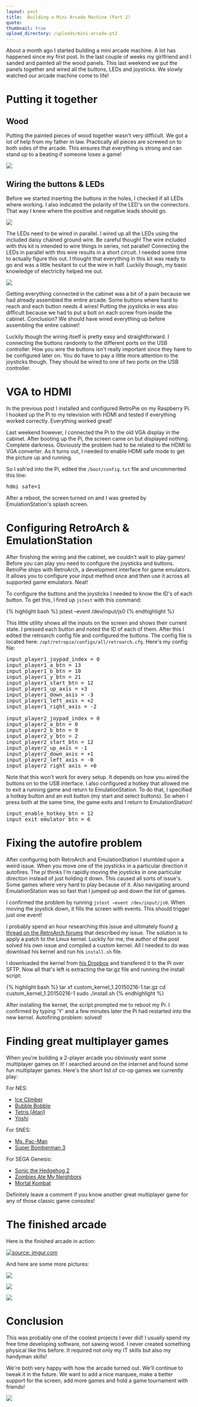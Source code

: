 ```yaml
---
layout: post
title:  Building a Mini Arcade Machine (Part 2)
quote: 
thumbnail: true
upload_directory: /uploads/mini-arcade-pt2
---
```


About a month ago I started building a mini arcade machine. A lot has happened since my first post. In the last couple of weeks my girlfriend and I sanded and painted all the wood panels. This last weekend we put the panels together and wired all the buttons, LEDs and joysticks. We slowly watched our arcade machine come to life!

<!--more-->

# Putting it together

## Wood
Putting the painted pieces of wood together wasn't very difficult. We got a lot of help from my father in law. Practically all pieces are screwed on to both sides of the arcade. This ensures that everything is strong and can stand up to a beating if someone loses a game!

![](/uploads/mini-arcade-pt2/wood.jpg)

## Wiring the buttons & LEDs

Before we started inserting the buttons in the holes, I checked if all LEDs where working. I also indicated the polarity of the LED's on the connectors. That way I knew where the positive and negative leads should go.

![](/uploads/mini-arcade-pt2/buttons_joystick.jpg)

The LEDs need to be wired in parallel. I wired up all the LEDs using the included daisy chained ground wire. Be careful though! The wire included with this kit is intended to wire things in series, not parallel! Connecting the LEDs in parallel with this wire results in a short circuit. I needed some time to actually figure this out. I thought that everything in this kit was ready to go and was a little hesitant to cut the wire in half. Luckily though, my basic knowledge of electricity helped me out.

![](/uploads/mini-arcade-pt2/wiring_buttons.jpg)

Getting everything connected in the cabinet was a bit of a pain because we had already assembled the entire arcade. Some buttons where hard to reach and each button needs 4 wires! Putting the joysticks in was also difficult because we had to put a bolt on each screw from inside the cabinet. Conclusion? We should have wired everything up before assembling the entire cabinet!

Luckily though the wiring itself is pretty easy and straightforward. I connecting the buttons randomly to the different ports on the USB controller. How you wire the buttons isn't really important since they have to be configured later on. You do have to pay a little more attention to the joysticks though. They should be wired to one of two ports on the USB controller.

# VGA to HDMI
In the previous post I installed and configured RetroPie on my Raspberry Pi. I hooked up the Pi to my television with HDMI and tested if everything worked correctly. Everything worked great!

Last weekend however, I connected the Pi to the old VGA display in the cabinet. After booting up the Pi, the screen came on but displayed nothing. Complete darkness. Obviously the problem had to be related to the HDMI to VGA converter. As it turns out, I needed to enable HDMI safe mode to get the picture up and running.

So I ssh'ed into the Pi, edited the ``/boot/config.txt`` file and uncommented this line:

<pre>
hdmi_safe=1
</pre>

After a reboot, the screen turned on and I was greeted by EmulationStation's splash screen.

# Configuring RetroArch & EmulationStation
After finishing the wiring and the cabinet, we couldn't wait to play games! Before you can play you need to configure the joysticks and buttons. RetroPie ships with RetroArch, a development interface for game emulators. It allows you to configure your input method once and then use it across all supported game emulators. Neat!

To configure the buttons and the joysticks I needed to know the ID's of each button. To get this, I fired up ``jstest`` with this command:

{% highlight bash %}
jstest –event /dev/input/js0
{% endhighlight %}

This little utility shows all the inputs on the screen and shows their current state. I pressed each button and noted the ID of each of them. After this I edited the retroarch config file and configured the buttons. The config file is located here: ``/opt/retropie/configs/all/retroarch.cfg``. Here's my config file:

<pre>
input_player1_joypad_index = 0
input_player1_a_btn = 13
input_player1_b_btn = 10
input_player1_y_btn = 21
input_player1_start_btn = 12
input_player1_up_axis = +3
input_player1_down_axis = -3
input_player1_left_axis = +2
input_player1_right_axis = -2

input_player2_joypad_index = 0
input_player2_a_btn = 0
input_player2_b_btn = 9
input_player2_y_btn = 2
input_player2_start_btn = 12
input_player2_up_axis = -1
input_player2_down_axis = +1
input_player2_left_axis = -0
input_player2_right_axis = +0
</pre>

Note that this won't work for every setup. It depends on how you wired the buttons on to the USB interface. I also configured a hotkey that allowed me to exit a running game and return to EmulationStation. To do that, I specified a hotkey button and an exit button (my start and select buttons). So when I press both at the same time, the game exits and I return to EmulationStation!

<pre>
input_enable_hotkey_btn = 12
input_exit_emulator_btn = 6
</pre>

# Fixing the autofire problem
After configuring both RetroArch and EmulationStation I stumbled upon a weird issue. When you move one of the joysticks in a particular direction it autofires. The pi thinks I'm rapidly moving the joysticks in one particular direction instead of just holding it down. This caused all sorts of issue's. Some games where very hard to play because of it. Also navigating around EmulationStation was so fast that I jumped up and down the list of games.

I confirmed the problem by running ``jstest –event /dev/input/js0``. When moving the joystick down, it fills the screen with events. This should trigger just one event!

I probably spend an hour researching this issue and ultimately found [a thread on the RetroArch forums](http://blog.petrockblock.com/forums/topic/autofire-on-the-axis/) that described my issue. The solution is to apply a patch to the Linux kernel. Luckily for me, the author of the post solved his own issue and compiled a custom kernel. All I needed to do was download his kernel and run his ``install.sh`` file.

I downloaded the kernel from [his Dropbox](https://www.dropbox.com/s/oobz4e58r0afhwf/custom_kernel_1.20150216-1.tar.gz?dl=0) and transfered it to the Pi over SFTP. Now all that's left is extracting the tar.gz file and running the install script:

{% highlight bash %}
tar xf custom_kernel_1.20150216-1.tar.gz
cd custom_kernel_1.20150216-1
sudo ./install.sh
{% endhighlight %}

After installing the kernel, the script prompted me to reboot my Pi. I confirmed by typing 'Y' and a few minutes later the Pi had restarted into the new kernel. Autofiring problem: solved!

# Finding great multiplayer games
When you're building a 2-player arcade you obviously want some multiplayer games on it! I searched around on the internet and found some fun multiplayer games. Here's the short list of co-op games we currently play:

For NES:

* [Ice Climber](http://en.wikipedia.org/wiki/Ice_Climber)
* [Bubble Bobble](http://en.wikipedia.org/wiki/Bubble_Bobble)
* [Tetris (Atari)](http://en.wikipedia.org/wiki/Tetris_%28Atari%29)
* [Yoshi](http://en.wikipedia.org/wiki/Yoshi_%28video_game%29)

For SNES:

* [Ms. Pac-Man](http://en.wikipedia.org/wiki/Ms._Pac-Man)
* [Super Bomberman 3](http://en.wikipedia.org/wiki/Super_Bomberman_3)

For SEGA Genesis:

* [Sonic the Hedgehog 2](http://en.wikipedia.org/wiki/Sonic_the_Hedgehog_2)
* [Zombies Ate My Neighbors](http://en.wikipedia.org/wiki/Zombies_Ate_My_Neighbors)
* [Mortal Kombat](http://en.wikipedia.org/wiki/Mortal_Kombat_%281992_video_game%29)

Definitely leave a comment if you know another great multiplayer game for any of those classic game consoles!

# The finished arcade
Here is the finished arcade in action:

<a href="http://imgur.com/X9TuKxm"><img src="http://i.imgur.com/X9TuKxm.gif" title="source: imgur.com" /></a>

And here are some more pictures:

![](/uploads/mini-arcade-pt2/final_1.jpg)

![](/uploads/mini-arcade-pt2/final_2.jpg)

![](/uploads/mini-arcade-pt2/final_3.jpg)


# Conclusion
This was probably one of the coolest projects I ever did! I usually spend my free time developing software, not sawing wood. I never created something physical like this before. It required not only my IT skills but also my handyman skills!

We're both very happy with how the arcade turned out. We'll continue to tweak it in the future. We want to add a nice marquee, make a better support for the screen, add more games and hold a game tournament with friends!

![](/uploads/mini-arcade-pt2/arcade_at_night.jpg)
